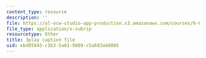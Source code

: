 ```yaml
---
content_type: resource
description: ''
file: https://ol-ocw-studio-app-production.s3.amazonaws.com/courses/6-042j-mathematics-for-computer-science-fall-2010/ebd05945c1b35a019089c5a683a66005_h9wxtqoa1jY.vtt
file_type: application/x-subrip
resourcetype: Other
title: 3play caption file
uid: ebd05945-c1b3-5a01-9089-c5a683a66005
---
```

